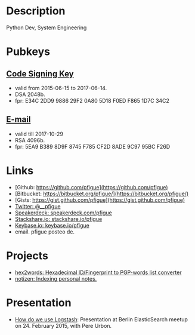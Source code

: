 # Description
Python Dev, System Engineering

# Pubkeys
## [Code Signing Key](https://raw.githubusercontent.com/pfigue/notes/master/pubkeys/pfigue-code-signing-key20150615-2y.pub)
  + valid from 2015-06-15 to 2017-06-14.
  + DSA 2048b.
  + fpr: E34C 2DD9 9886 29F2 0A80  5D18 F0ED F865 1D7C 34C2

## [E-mail](https://raw.githubusercontent.com/pfigue/notes/master/pubkeys/pfigue-201705.1-all-6m.pub)
  + valid till 2017-10-29
  + RSA 4096b.
  + fpr: 5EA9 B389 8D9F 8745 F785  CF2D 8ADE 9C97 95BC F26D

# Links
* [Github: https://github.com/pfigue](https://github.com/pfigue)
* [Bitbucket: https://bitbucket.org/pfigue/](https://bitbucket.org/pfigue/)
* [Gists: https://gist.github.com/pfigue](https://gist.github.com/pfigue)
* [Twitter: @__pfigue](https://twitter.com/__pfigue)
* [Speakerdeck: speakerdeck.com/pfigue](https://speakerdeck.com/pfigue)
* [Stackshare.io: stackshare.io/pfigue](http://stackshare.io/pfigue)
* [Keybase.io: keybase.io/pfigue](https://keybase.io/pfigue)
* email. pfigue posteo de.

# Projects
* [hex2words: Hexadecimal ID/Fingerprint to PGP-words list converter](https://pypi.python.org/pypi/hex2words)
* [notizen: Indexing personal notes.](https://pypi.python.org/pypi/notizen)

# Presentation
* [How do we use Logstash](https://speakerdeck.com/pfigue/how-do-we-use-logstash): Presentation at Berlin ElasticSearch meetup on 24. February 2015, with Pere Urbon.
